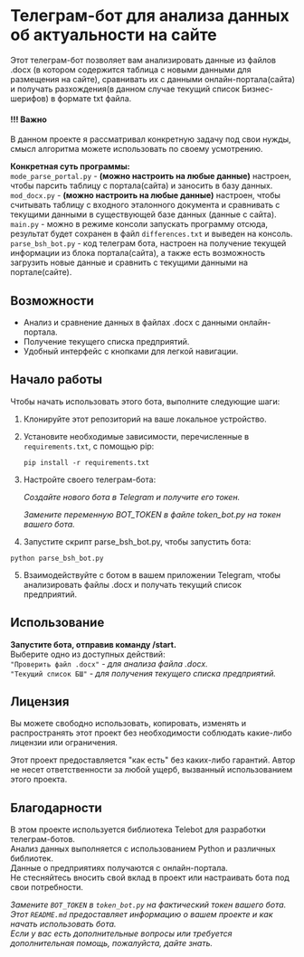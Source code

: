 # Телеграм-бот для анализа данных об актуальности на сайте

Этот телеграм-бот позволяет вам анализировать данные из файлов .docx (в котором содержится таблица с новыми данными для размещения на сайте), сравнивать их с данными онлайн-портала(сайта) и получать разхождения(в данном случае текущий список Бизнес-шерифов) в формате txt файла.

#### !!! Важно  
В данном проекте я рассматривал конкретную задачу под свои нужды,  
смысл алгоритма можете использовать по своему усмотрению.  

**Конкретная суть программы:**  
`mode_parse_portal.py` - **(можно настроить на любые данные)** настроен, чтобы парсить таблицу с портала(сайта) и заносить в базу данных.  
`mod_docx.py` - **(можно настроить на любые данные)** настроен, чтобы считывать таблицу с входного эталонного документа и сравнивать с текущими данными в существующей базе данных (данные с сайта).  
`main.py` - можно в режиме консоли запускать программу отсюда, результат будет сохранен в файл `differences.txt` и выведен на консоль.  
`parse_bsh_bot.py` - код телеграм бота, настроен на получение текущей информации из блока портала(сайта), а также есть возможность загрузить новые данные и сравнить с текущими данными на портале(сайте).  


## Возможности

- Анализ и сравнение данных в файлах .docx с данными онлайн-портала.
- Получение текущего списка предприятий.
- Удобный интерфейс с кнопками для легкой навигации.

## Начало работы

Чтобы начать использовать этого бота, выполните следующие шаги:

1. Клонируйте этот репозиторий на ваше локальное устройство.

2. Установите необходимые зависимости, перечисленные в `requirements.txt`, с помощью pip:

   ```shell
   pip install -r requirements.txt
   ```
3. Настройте своего телеграм-бота:

    *Создайте нового бота в Telegram и получите его токен.*

    *Замените переменную BOT_TOKEN в файле token_bot.py на токен вашего бота.*

4. Запустите скрипт parse_bsh_bot.py, чтобы запустить бота:
```shell
python parse_bsh_bot.py
```

5. Взаимодействуйте с ботом в вашем приложении Telegram, чтобы анализировать файлы .docx и получать текущий список предприятий.


## Использование

__Запустите бота, отправив команду /start.__  
Выберите одно из доступных действий:  
`"Проверить файл .docx"` - _для анализа файла .docx._  
`"Текущий список БШ"` - _для получения текущего списка предприятий._


## Лицензия

Вы можете свободно использовать, копировать, изменять и распространять этот проект без необходимости соблюдать какие-либо лицензии или ограничения.

Этот проект предоставляется "как есть" без каких-либо гарантий. 
Автор не несет ответственности за любой ущерб, вызванный использованием этого проекта.


## Благодарности

В этом проекте используется библиотека Telebot для разработки телеграм-ботов.  
Анализ данных выполняется с использованием Python и различных библиотек.  
Данные о предприятиях получаются с онлайн-портала.  
Не стесняйтесь вносить свой вклад в проект или настраивать бота под свои потребности.

_Замените `BOT_TOKEN` в `token_bot.py` на фактический токен вашего бота. Этот `README.md` предоставляет информацию о вашем проекте и как начать использовать бота._  
_Если у вас есть дополнительные вопросы или требуется дополнительная помощь, пожалуйста, дайте знать._